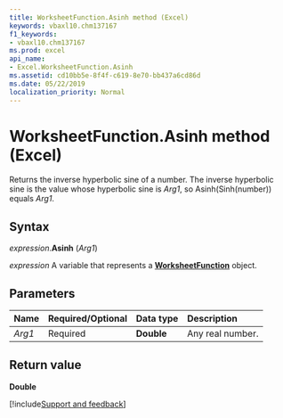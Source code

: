 ```yaml
---
title: WorksheetFunction.Asinh method (Excel)
keywords: vbaxl10.chm137167
f1_keywords:
- vbaxl10.chm137167
ms.prod: excel
api_name:
- Excel.WorksheetFunction.Asinh
ms.assetid: cd10bb5e-8f4f-c619-8e70-bb437a6cd86d
ms.date: 05/22/2019
localization_priority: Normal
---
```



# WorksheetFunction.Asinh method (Excel)

Returns the inverse hyperbolic sine of a number. The inverse hyperbolic sine is the value whose hyperbolic sine is _Arg1_, so Asinh(Sinh(number)) equals _Arg1_.


## Syntax

_expression_.**Asinh** (_Arg1_)

_expression_ A variable that represents a **[WorksheetFunction](Excel.WorksheetFunction.md)** object.


## Parameters

|Name|Required/Optional|Data type|Description|
|:-----|:-----|:-----|:-----|
| _Arg1_|Required| **Double**|Any real number.|

## Return value

**Double**



[!include[Support and feedback](~/includes/feedback-boilerplate.md)]